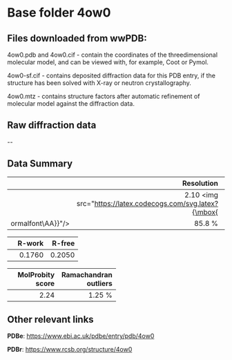 # Base folder 4ow0

## Files downloaded from wwPDB:

4ow0.pdb and 4ow0.cif - contain the coordinates of the threedimensional molecular model, and can be viewed with, for example, Coot or Pymol.

4ow0-sf.cif - contains deposited diffraction data for this PDB entry, if the structure has been solved with X-ray or neutron crystallography.

4ow0.mtz - contains structure factors after automatic refinement of molecular model against the diffraction data.

## Raw diffraction data

--<br> 

## Data Summary
|   | Resolution | Completeness| I/sigma |
|---|-------------:|----------------:|--------------:|
|   |2.10 <img src="https://latex.codecogs.com/svg.latex?{\mbox{
ormalfont\AA}}"/>|85.8  %|<img width=50/>20.60|

|   | **R-work**| **R-free**   
|---|-------------:|----------------:|           
||0.1760|0.2050|

|   |**MolProbity<br>score**| **Ramachandran<br>outliers** 
|---|-------------:|----------------:|
||2.24|1.25 %|

## Other relevant links 
**PDBe**:  https://www.ebi.ac.uk/pdbe/entry/pdb/4ow0
 
**PDBr**: https://www.rcsb.org/structure/4ow0 

